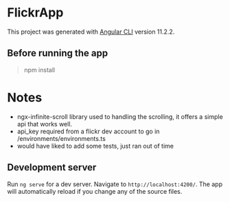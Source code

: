 # FlickrApp

This project was generated with [Angular CLI](https://github.com/angular/angular-cli) version 11.2.2.

## Before running the app

> npm install

# Notes

 - ngx-infinite-scroll library used to handling the scrolling, it offers a simple api that works well.
 - api_key required from a flickr dev account to go in /environments/environments.ts
 - would have liked to add some tests, just ran out of time

## Development server

Run `ng serve` for a dev server. Navigate to `http://localhost:4200/`. The app will automatically reload if you change any of the source files.
